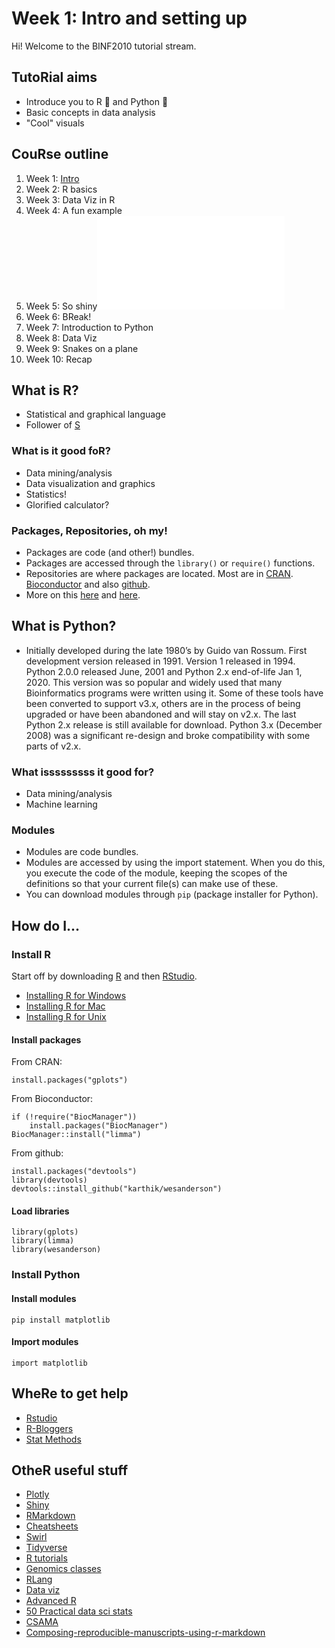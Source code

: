 # Week 1: Intro and setting up
Hi! Welcome to the BINF2010 tutorial stream. 

## TutoRial aims 
- Introduce you to R :large_blue_circle: and Python :snake:
- Basic concepts in data analysis
- "Cool" visuals 

## CouRse outline
1. Week 1: [Intro](intro.md)
2. Week 2: R basics[](lesson2.md)
3. Week 3: Data Viz in R[](lesson3.md)
4. Week 4: A fun example[](lesson4.md)
5. Week 5: So shiny![](lesson5.md)
6. Week 6: BReak! 
7. Week 7: Introduction to Python[](lesson6.md)
8. Week 8: Data Viz[](lesson7.md)
9. Week 9: Snakes on a plane[](lesson8.md)
10. Week 10: Recap[](lesson9.md)

## What is R? 
- Statistical and graphical language
- Follower of [S](https://en.wikipedia.org/wiki/S_(programming_language))

### What is it good foR?  
- Data mining/analysis 
- Data visualization and graphics
- Statistics! 
- Glorified calculator? 

### Packages, Repositories, oh my!
- Packages are code (and other!) bundles.
- Packages are accessed through the `library()` or `require()` functions. 
- Repositories are where packages are located. Most are in [CRAN](https://cran.r-project.org/web/packages/). [Bioconductor](https://www.bioconductor.org/packages/release/BiocViews.html) and also [github](https://github.com/trending/r). 
- More on this [here](http://r-pkgs.had.co.nz/) and [here](https://www.datacamp.com/community/tutorials/r-packages-guide). 

## What is Python?
- Initially developed during the late 1980’s by Guido van Rossum. First development version released in 1991. Version 1 released in 1994.
Python 2.0.0 released June, 2001 and Python 2.x end-of-life Jan 1, 2020.
This version was so popular and widely used that many Bioinformatics programs were written using it. Some of these tools have been converted to support v3.x, others are in the process of being upgraded or have been abandoned and will stay on v2.x. The last Python 2.x release is still available for download.
Python 3.x (December 2008) was a significant re-design and broke compatibility with some parts of v2.x.

### What isssssssss it good for?  
- Data mining/analysis
- Machine learning

### Modules 
- Modules are code bundles. 
- Modules are accessed by using the import statement. When you do this, you execute the code of the module, keeping the scopes of the definitions so that your current file(s) can make use of these.
- You can download modules through `pip` (package installer for Python). 


## How do I...
### Install R
Start off by downloading [R](https://cran.r-project.org/) and then [RStudio](https://www.rstudio.com/).
- [Installing R for Windows](installwindows.md)
- [Installing R for Mac](installmac.md)
- [Installing R for Unix](installunix.md)

#### Install packages
From CRAN: 
``` 
install.packages("gplots")
```
From Bioconductor: 
``` 
if (!require("BiocManager"))
    install.packages("BiocManager")
BiocManager::install("limma")
```
From github:
```  
install.packages("devtools")
library(devtools)
devtools::install_github("karthik/wesanderson")
```
#### Load libraries 
```
library(gplots)
library(limma)
library(wesanderson)
```

### Install Python


#### Install modules
``` 
pip install matplotlib
```
#### Import modules
```
import matplotlib
```




## WheRe to get help
- [Rstudio](https://www.rstudio.com/)
- [R-Bloggers](https://www.r-bloggers.com/)
- [Stat Methods](https://www.statmethods.net/index.html)

## OtheR useful stuff 
- [Plotly](https://plot.ly/r/)
- [Shiny](https://shiny.rstudio.com/)
- [RMarkdown](https://rmarkdown.rstudio.com/)
- [Cheatsheets](https://www.rstudio.com/resources/cheatsheets/) 
- [Swirl](http://swirlstats.com/)
- [Tidyverse](https://www.tidyverse.org/)
- [R tutorials](https://www.listendata.com/p/r-programming-tutorials.html)
- [Genomics classes](http://genomicsclass.github.io/book/)
- [RLang](https://twitter.com/@RLangTip)
- [Data viz](http://serialmentor.com/dataviz/)
- [Advanced R](https://adv-r.hadley.nz/)
- [50 Practical data sci stats](https://peerj.com/collections/50-practicaldatascistats/)
- [CSAMA](http://www-huber.embl.de/csama2018/#home)
- [Composing-reproducible-manuscripts-using-r-markdown](https://elifesciences.org/labs/cad57bcf/composing-reproducible-manuscripts-using-r-markdown)

